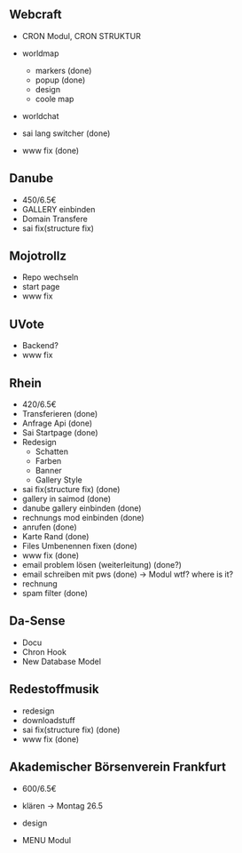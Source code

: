 Webcraft
--------

- CRON Modul, CRON STRUKTUR

- worldmap
    - markers (done)
    - popup (done)
    - design
    - coole map
- worldchat
- sai lang switcher (done)
- www fix (done)

Danube
------

- 450/6.5€
- GALLERY einbinden
- Domain Transfere
- sai fix(structure fix)

Mojotrollz
----------

- Repo wechseln
- start page
- www fix

UVote
-----

- Backend?
- www fix

Rhein
-----

- 420/6.5€
- Transferieren (done)
- Anfrage Api (done)
- Sai Startpage (done)
- Redesign
    - Schatten
    - Farben
    - Banner
    - Gallery Style
- sai fix(structure fix) (done)
- gallery in saimod (done)
- danube gallery einbinden (done)
- rechnungs mod einbinden (done)
- anrufen (done)
- Karte Rand (done)
- Files Umbenennen fixen (done)
- www fix (done)
- email problem lösen (weiterleitung) (done?)
- email schreiben mit pws (done) -> Modul wtf? where is it?
- rechnung
- spam filter (done)

Da-Sense
--------

- Docu
- Chron Hook
- New Database Model

Redestoffmusik
--------------

- redesign
- downloadstuff
- sai fix(structure fix) (done)
- www fix (done)

Akademischer Börsenverein Frankfurt
-----------------------------------

- 600/6.5€
- klären -> Montag 26.5

- design 
- MENU Modul